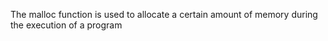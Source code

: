 The malloc function is used to allocate a certain amount of memory during the execution of a program
